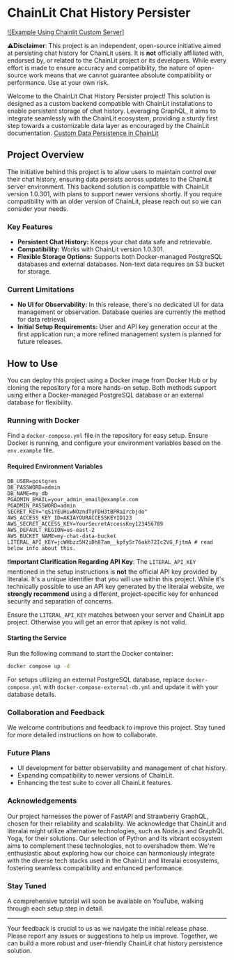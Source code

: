 
# ChainLit Chat History Persister

[![Example Using Chainlit Custom Server]](https://youtu.be/S6AR5shbcZc?si=Y9zGDGcjJJYccaKs)


:warning:**Disclaimer**: This project is an independent, open-source initiative aimed at persisting chat history for ChainLit users. It is **not** officially affiliated with, endorsed by, or related to the ChainLit project or its developers. While every effort is made to ensure accuracy and compatibility, the nature of open-source work means that we cannot guarantee absolute compatibility or performance. Use at your own risk.

Welcome to the ChainLit Chat History Persister project! This solution is designed as a custom backend compatible with ChainLit installations to enable persistent storage of chat history. Leveraging GraphQL, it aims to integrate seamlessly with the ChainLit ecosystem, providing a sturdy first step towards a customizable data layer as encouraged by the ChainLit documentation. [Custom Data Persistence in ChainLit](https://docs.chainlit.io/data-persistence/custom)


## Project Overview

The initiative behind this project is to allow users to maintain control over their chat history, ensuring data persists across updates to the ChainLit server environment. This backend solution is compatible with ChainLit version 1.0.301, with plans to support newer versions shortly. If you require compatibility with an older version of ChainLit, please reach out so we can consider your needs.

### Key Features

- **Persistent Chat History:** Keeps your chat data safe and retrievable.
- **Compatibility:** Works with ChainLit version 1.0.301.
- **Flexible Storage Options:** Supports both Docker-managed PostgreSQL databases and external databases. Non-text data requires an S3 bucket for storage.

### Current Limitations

- **No UI for Observability:** In this release, there's no dedicated UI for data management or observation. Database queries are currently the method for data retrieval.
- **Initial Setup Requirements:** User and API key generation occur at the first application run; a more refined management system is planned for future releases.

## How to Use

You can deploy this project using a Docker image from Docker Hub or by cloning the repository for a more hands-on setup. Both methods support using either a Docker-managed PostgreSQL database or an external database for flexibility.

### Running with Docker

Find a `docker-compose.yml` file in the repository for easy setup. Ensure Docker is running, and configure your environment variables based on the `env.example` file.

#### Required Environment Variables

```plaintext
DB_USER=postgres
DB_PASSWORD=admin
DB_NAME=my_db
PGADMIN_EMAIL=your_admin_email@example.com
PGADMIN_PASSWORD=admin
SECRET_KEY="qS1YEUHiwNOzndTyFDH3tBPRaircbjdo"
AWS_ACCESS_KEY_ID=AKIAYOURACCESSKEYID123
AWS_SECRET_ACCESS_KEY=YourSecretAccessKey123456789
AWS_DEFAULT_REGION=us-east-2
AWS_BUCKET_NAME=my-chat-data-bucket
LITERAL_API_KEY=jcWHbzz5H2iDh87am__kpfySr76akh72Ic2VG_FjtmA # read below info about this.
```
:exclamation:**Important Clarification Regarding API Key**: The `LITERAL_API_KEY` mentioned in the setup instructions is **not** the official API key provided by literalai. It's a unique identifier that you will use within this project. While it's technically possible to use an API key generated by the literalai website, we **strongly recommend** using a different, project-specific key for enhanced security and separation of concerns.

Ensure the `LITERAL_API_KEY` matches between your server and ChainLit app project. Otherwise you will get an error that apikey is not valid.

#### Starting the Service

Run the following command to start the Docker container:
```bash
docker compose up -d
```
For setups utilizing an external PostgreSQL database, replace `docker-compose.yml` with `docker-compose-external-db.yml` and update it with your database details.

### Collaboration and Feedback

We welcome contributions and feedback to improve this project. Stay tuned for more detailed instructions on how to collaborate.

### Future Plans

-   UI development for better observability and management of chat history.
-   Expanding compatibility to newer versions of ChainLit.
-   Enhancing the test suite to cover all ChainLit features.

### Acknowledgements

Our project harnesses the power of FastAPI and Strawberry GraphQL, chosen for their reliability and scalability. We acknowledge that ChainLit and literalai might utilize alternative technologies, such as Node.js and GraphQL Yoga, for their solutions. Our selection of Python and its vibrant ecosystem aims to complement these technologies, not to overshadow them. We're enthusiastic about exploring how our choice can harmoniously integrate with the diverse tech stacks used in the ChainLit and literalai ecosystems, fostering seamless compatibility and enhanced performance.

### Stay Tuned

A comprehensive tutorial will soon be available on YouTube, walking through each setup step in detail.

----------

Your feedback is crucial to us as we navigate the initial release phase. Please report any issues or suggestions to help us improve. Together, we can build a more robust and user-friendly ChainLit chat history persistence solution.
